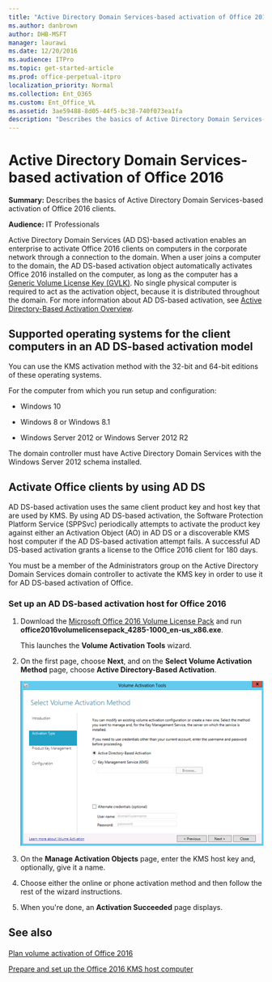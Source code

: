```yaml
---
title: "Active Directory Domain Services-based activation of Office 2016"
ms.author: danbrown
author: DHB-MSFT
manager: laurawi
ms.date: 12/20/2016
ms.audience: ITPro
ms.topic: get-started-article
ms.prod: office-perpetual-itpro
localization_priority: Normal
ms.collection: Ent_O365
ms.custom: Ent_Office_VL
ms.assetid: 3ae59488-8d05-44f5-bc38-740f073ea1fa
description: "Describes the basics of Active Directory Domain Services-based activation of Office 2016 clients."
---
```


# Active Directory Domain Services-based activation of Office 2016

 **Summary:** Describes the basics of Active Directory Domain Services-based activation of Office 2016 clients. 
  
 **Audience:** IT Professionals 
  
Active Directory Domain Services (AD DS)-based activation enables an enterprise to activate Office 2016 clients on computers in the corporate network through a connection to the domain. When a user joins a computer to the domain, the AD DS-based activation object automatically activates Office 2016 installed on the computer, as long as the computer has a [Generic Volume License Key (GVLK)](http://technet.microsoft.com/library/99fa0e2a-99f8-4555-b0a5-c09d3aede928%28Office.14%29.aspx). No single physical computer is required to act as the activation object, because it is distributed throughout the domain. For more information about AD DS-based activation, see [Active Directory-Based Activation Overview](https://go.microsoft.com/fwlink/p/?LinkID=249006).
  
## Supported operating systems for the client computers in an AD DS-based activation model
<a name="SupportedOSKMS"> </a>

You can use the KMS activation method with the 32-bit and 64-bit editions of these operating systems.
  
For the computer from which you run setup and configuration:
  
- Windows 10
    
- Windows 8 or Windows 8.1
    
- Windows Server 2012 or Windows Server 2012 R2 
    
The domain controller must have Active Directory Domain Services with the Windows Server 2012 schema installed.
  
## Activate Office clients by using AD DS
<a name="SupportedOSKMS"> </a>

AD DS-based activation uses the same client product key and host key that are used by KMS. By using AD DS-based activation, the Software Protection Platform Service (SPPSvc) periodically attempts to activate the product key against either an Activation Object (AO) in AD DS or a discoverable KMS host computer if the AD DS-based activation attempt fails. A successful AD DS-based activation grants a license to the Office 2016 client for 180 days.
  
You must be a member of the Administrators group on the Active Directory Domain Services domain controller to activate the KMS key in order to use it for AD DS-based activation of Office.
  
### Set up an AD DS-based activation host for Office 2016

1. Download the [Microsoft Office 2016 Volume License Pack](https://www.microsoft.com/download/details.aspx?id=49164) and run **office2016volumelicensepack_4285-1000_en-us_x86.exe**. 
    
    This launches the **Volume Activation Tools** wizard. 
    
2. On the first page, choose **Next**, and on the **Select Volume Activation Method** page, choose **Active Directory-Based Activation**.
    
     ![Manage Activations Objects page](../images/473b8652-0fc8-4903-abb3-41cd3c5d45ce.png)
  
3. On the **Manage Activation Objects** page, enter the KMS host key and, optionally, give it a name. 
    
4. Choose either the online or phone activation method and then follow the rest of the wizard instructions.
    
5. When you're done, an **Activation Succeeded** page displays. 
    
## See also
<a name="SupportedOSKMS"> </a>

#### 

[Plan volume activation of Office 2016](plan-volume-activation-of-office.md)
  
[Prepare and set up the Office 2016 KMS host computer](configure-a-kms-host-computer-for-office.md)


